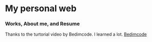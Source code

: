 # My personal web
### Works, About me, and Resume

Thanks to the turtorial video by Bedimcode. I learned a lot.
[Bedimcode](https://www.youtube.com/c/Bedimcode)
